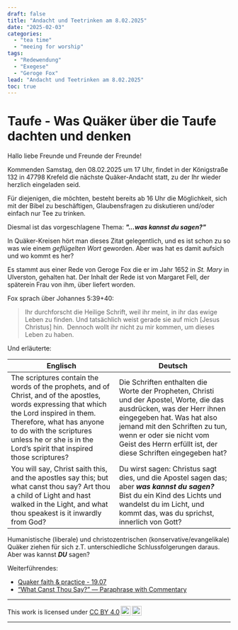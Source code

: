 ```yaml
---
draft: false
title: "Andacht und Teetrinken am 8.02.2025"
date: "2025-02-03"
categories:
  - "tea time"
  - "meeing for worship"
tags:
  - "Redewendung"
  - "Exegese"
  - "Geroge Fox"
lead: "Andacht und Teetrinken am 8.02.2025"
toc: true
---
```



Taufe - Was Quäker über die Taufe dachten und denken
====================================================


Hallo liebe Freunde und Freunde der Freunde!

Kommenden Samstag, den 08.02.2025 um 17 Uhr, findet in der Königstraße 132 in 47798 Krefeld die nächste Quäker-Andacht statt, zu der Ihr wieder herzlich eingeladen seid.

Für diejenigen, die möchten, besteht bereits ab 16 Uhr die Möglichkeit, sich mit der Bibel zu beschäftigen, Glaubensfragen zu diskutieren und/oder einfach nur Tee zu trinken.

Diesmal ist das vorgeschlagene Thema: ***"...was kannst du sagen?"***

In Quäker-Kreisen hört man dieses Zitat gelegentlich, und es ist schon zu
so was wie einem *geflügelten Wort* geworden. Aber was hat es damit aufsich
und wo kommt es her?

Es stammt aus einer Rede von Geroge Fox die er im Jahr 1652 in *St. Mary*
in Ulverston, gehalten hat. Der Inhalt der Rede ist von Margaret Fell, der
späterein Frau von ihm, über liefert worden.

Fox sprach über Johannes 5:39+40:

> Ihr durchforscht die Heilige Schrift, weil ihr meint, in ihr das ewige Leben zu finden. Und tatsächlich weist gerade sie auf mich [Jesus Christus] hin. Dennoch wollt ihr nicht zu mir kommen, um dieses Leben zu haben.

Und erläuterte:

| Englisch | Deutsch |
|----------|---------|
| The scriptures contain the words of the prophets, and of Christ, and of the apostles, words expressing that which the Lord inspired in them. Therefore, what has anyone to do with the scriptures unless he or she is in the Lord’s spirit that inspired those scriptures? | Die Schriften enthalten die Worte der Propheten, Christi und der Apostel, Worte, die das ausdrücken, was der Herr ihnen eingegeben hat. Was hat also jemand mit den Schriften zu tun, wenn er oder sie nicht vom Geist des Herrn erfüllt ist, der diese Schriften eingegeben hat? |
| You will say, Christ saith this, and the apostles say this; but what canst thou say? Art thou a child of Light and hast walked in the Light, and what thou speakest is it inwardly from God? | Du wirst sagen: Christus sagt dies, und die Apostel sagen das; aber ***was kannst du sagen?*** Bist du ein Kind des Lichts und wandelst du im Licht, und kommt das, was du sprichst, innerlich von Gott? |


Humanistische (liberale) und christozentrischen (konservative/evangelikale) Quäker
ziehen für sich z.T. unterschiedliche Schlussfolgerungen daraus. Aber was
kannst ***DU*** sagen?


Weiterführendes:

- [Quaker faith & practice - 19.07](https://qfp.quaker.org.uk/passage/19-07/)
- [“What Canst Thou Say?” — Paraphrase with Commentary](https://postmodernquaker.wordpress.com/2015/03/17/what-canst-thou-say-paraphrase-with-commentary/)

---

<p xmlns:cc="http://creativecommons.org/ns#" >This work is licensed under <a href="https://creativecommons.org/licenses/by/4.0/?ref=chooser-v1" target="\_blank" rel="license noopener noreferrer" style="display:inline-block;">CC BY 4.0<img style="height:22px!important;margin-left:3px;vertical-align:text-bottom;" src="https://mirrors.creativecommons.org/presskit/icons/cc.svg?ref=chooser-v1" alt=""><img style="height:22px!important;margin-left:3px;vertical-align:text-bottom;" src="https://mirrors.creativecommons.org/presskit/icons/by.svg?ref=chooser-v1" alt=""></a></p>

---